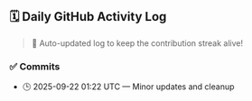 ## 🗓️ Daily GitHub Activity Log

> 🤖 Auto-updated log to keep the contribution streak alive!

### ✅ Commits

- 🕒 2025-09-22 01:22 UTC — Minor updates and cleanup

